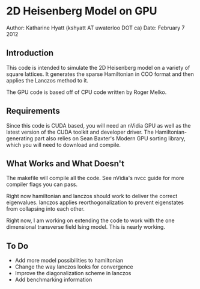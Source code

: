 2D Heisenberg Model on GPU
==========================

Author: Katharine Hyatt (kshyatt AT uwaterloo DOT ca)
Date: February 7 2012

Introduction
-------------------
This code is intended to simulate the 2D Heisenberg model on a variety of square lattices. 
It generates the sparse Hamiltonian in COO format and then applies the Lanczos method to it. 

The GPU code is based off of CPU code written by Roger Melko. 

Requirements
------------------
Since this code is CUDA based, you will need an nVidia GPU as well as the latest version of the CUDA toolkit and developer driver. The Hamiltonian-generating part also relies on Sean Baxter's Modern GPU sorting library, which you will need to download and compile. 

What Works and What Doesn't
-------------------------------------
The makefile will compile all the code. See nVidia's nvcc guide for more compiler flags you can pass. 

Right now hamiltonian and lanczos should work to deliver the correct eigenvalues. lanczos applies reorthogonalization to prevent eigenstates from collapsing into each other. 

Right now, I am working on extending the code to work with the one dimensional transverse field Ising model. This is nearly working. 

To Do
--------------------------------------
* Add more model possibilities to hamiltonian
* Change the way lanczos looks for convergence
* Improve the diagonalization scheme in lanczos
* Add benchmarking information
